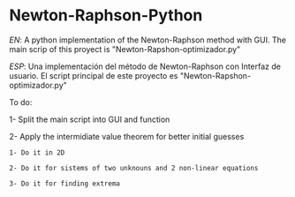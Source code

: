 # Newton-Raphson-Python
*EN*: A python implementation of the Newton-Raphson method with GUI. The main scrip of this proyect is "Newton-Rapshon-optimizador.py"

*ESP*: Una implementación del método de Newton-Raphson con Interfaz de usuario. El script principal de este proyecto es "Newton-Rapshon-optimizador.py"

To do: 

1- Split the main script into GUI and function

2- Apply the intermidiate value theorem for better initial guesses
  
  	1- Do it in 2D
      
   	2- Do it for sistems of two unknouns and 2 non-linear equations
      
    3- Do it for finding extrema
